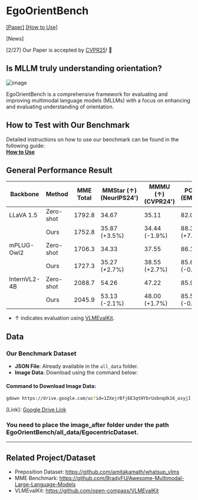 # EgoOrientBench

[[Paper]](https://arxiv.org/abs/2411.16761v1)
[[How to Use]](https://github.com/jhCOR/EgoOrientBench/blob/main/How_to_USE.md)

[News]

[2/27] Our Paper is accepted by [CVPR25](https://cvpr.thecvf.com/)! 🎉

## Is MLLM truly understanding orientation?
![image](https://github.com/user-attachments/assets/1557af5e-a946-4737-b3f1-eedc78fe2c95)

EgoOrientBench is a comprehensive framework for evaluating and improving multimodal language models (MLLMs) with a focus on enhancing and evaluating understanding of orientation.

## How to Test with Our Benchmark

Detailed instructions on how to use our benchmark can be found in the following guide:  
[**How to Use**](https://github.com/jhCOR/EgoOrientBench/blob/main/How_to_USE.md)

## General Performance Result
| Backbone      | Method    | MME Total | MMStar (↑) (NeurIPS24') | MMMU (↑) (CVPR24') | POPE (↑) (EMNLP'23) |
|--------------|----------|-----------|------------------------|--------------------|--------------------|
| LLaVA 1.5    | Zero-shot | 1792.8    | 34.67                  | 35.11              | 82.03              |
|              | Ours      | 1752.8    | 35.87 (+3.5%)          | 34.44 (-1.9%)      | 88.36 (+7.7%)      |
| mPLUG-Owl2   | Zero-shot | 1706.3    | 34.33                  | 37.55              | 86.16              |
|              | Ours      | 1727.3    | 35.27 (+2.7%)          | 38.55 (+2.7%)      | 85.60 (-0.6%)      |
| InternVL2-4B | Zero-shot | 2088.7    | 54.26                  | 47.22              | 85.91              |
|              | Ours      | 2045.9    | 53.13 (-2.1%)          | 48.00 (+1.7%)      | 85.56 (-0.4%)      |

* ↑ indicates evaluation using [VLMEvalKit](https://github.com/open-compass/VLMEvalKit).

## Data

### Our Benchmark Dataset

- **JSON File**: Already available in the `all_data` folder.
- **Image Data**: Download using the command below:

#### Command to Download Image Data:
```bash
gdown https://drive.google.com/uc?id=1ZXejrBfj6E3qtHYbrUxbnqdk16_osyjI
```

[Link]: [Google Drive Link](https://drive.google.com/file/d/1ZXejrBfj6E3qtHYbrUxbnqdk16_osyjI/view?usp=drive_link)
### You need to place the image_after folder under the path EgoOrientBench/all_data/EgocentricDataset.

---

## Related Project/Dataset

- Preposition Dataset: https://github.com/amitakamath/whatsup_vlms
- MME Benchmark: https://github.com/BradyFU/Awesome-Multimodal-Large-Language-Models
- VLMEvalKit: https://github.com/open-compass/VLMEvalKit
